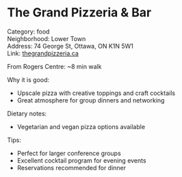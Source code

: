 # The Grand Pizzeria & Bar

Category: food  
Neighborhood: Lower Town  
Address: 74 George St, Ottawa, ON K1N 5W1  
Link: [thegrandpizzeria.ca](https://thegrandpizzeria.ca)  

From Rogers Centre: ~8 min walk

Why it is good:  
- Upscale pizza with creative toppings and craft cocktails  
- Great atmosphere for group dinners and networking  

Dietary notes:  
- Vegetarian and vegan pizza options available  

Tips:  
- Perfect for larger conference groups  
- Excellent cocktail program for evening events  
- Reservations recommended for dinner